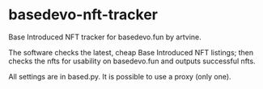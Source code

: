# basedevo-nft-tracker
Base Introduced NFT tracker for basedevo.fun by artvine.

The software checks the latest, cheap Base Introduced NFT listings; then checks the nfts for usability on basedevo.fun and outputs successful nfts.

All settings are in based.py. It is possible to use a proxy (only one).
